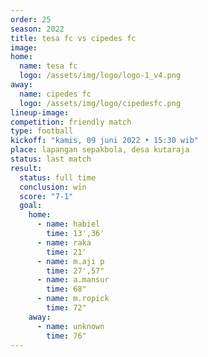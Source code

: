 ```yaml
---
order: 25
season: 2022
title: tesa fc vs cipedes fc
image: 
home:
  name: tesa fc
  logo: /assets/img/logo/logo-1_v4.png
away:
  name: cipedes fc
  logo: /assets/img/logo/cipedesfc.png
lineup-image:
competition: friendly match
type: football
kickoff: "kamis, 09 juni 2022 • 15:30 wib"
place: lapangan sepakbola, desa kutaraja
status: last match
result: 
  status: full time
  conclusion: win
  score: "7-1"
  goal: 
    home:
      - name: habiel
        time: 13',36'
      - name: raka
        time: 21'
      - name: m.aji p
        time: 27',57"
      - name: a.mansur
        time: 68"
      - name: m.ropick
        time: 72"
    away:
      - name: unknown
        time: 76"
---
```


